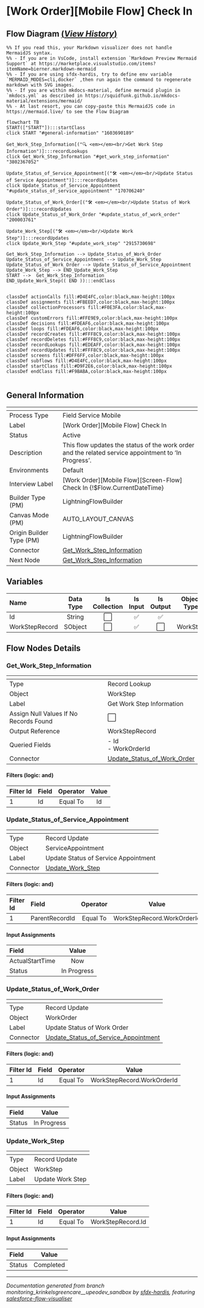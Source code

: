 # [Work Order][Mobile Flow] Check In

## Flow Diagram [(_View History_)](Work_Order_Mobile_Flow_Check_In-history.md)

```mermaid
%% If you read this, your Markdown visualizer does not handle MermaidJS syntax.
%% - If you are in VsCode, install extension `Markdown Preview Mermaid Support` at https://marketplace.visualstudio.com/items?itemName=bierner.markdown-mermaid
%% - If you are using sfdx-hardis, try to define env variable `MERMAID_MODES=cli,docker` ,then run again the command to regenerate markdown with SVG images.
%% - If you are within mkdocs-material, define mermaid plugin in `mkdocs.yml` as described in https://squidfunk.github.io/mkdocs-material/extensions/mermaid/
%% - At last resort, you can copy-paste this MermaidJS code in https://mermaid.live/ to see the Flow Diagram

flowchart TB
START(["START"]):::startClass
click START "#general-information" "1603690189"

Get_Work_Step_Information[("🔍 <em></em><br/>Get Work Step Information")]:::recordLookups
click Get_Work_Step_Information "#get_work_step_information" "3802367052"

Update_Status_of_Service_Appointment[("🛠️ <em></em><br/>Update Status of Service Appointment")]:::recordUpdates
click Update_Status_of_Service_Appointment "#update_status_of_service_appointment" "170706240"

Update_Status_of_Work_Order[("🛠️ <em></em><br/>Update Status of Work Order")]:::recordUpdates
click Update_Status_of_Work_Order "#update_status_of_work_order" "200003761"

Update_Work_Step[("🛠️ <em></em><br/>Update Work Step")]:::recordUpdates
click Update_Work_Step "#update_work_step" "2915730698"

Get_Work_Step_Information --> Update_Status_of_Work_Order
Update_Status_of_Service_Appointment --> Update_Work_Step
Update_Status_of_Work_Order --> Update_Status_of_Service_Appointment
Update_Work_Step --> END_Update_Work_Step
START -->  Get_Work_Step_Information
END_Update_Work_Step(( END )):::endClass


classDef actionCalls fill:#D4E4FC,color:black,max-height:100px
classDef assignments fill:#FBEED7,color:black,max-height:100px
classDef collectionProcessors fill:#F0E3FA,color:black,max-height:100px
classDef customErrors fill:#FFE9E9,color:black,max-height:100px
classDef decisions fill:#FDEAF6,color:black,max-height:100px
classDef loops fill:#FDEAF6,color:black,max-height:100px
classDef recordCreates fill:#FFF8C9,color:black,max-height:100px
classDef recordDeletes fill:#FFF8C9,color:black,max-height:100px
classDef recordLookups fill:#EDEAFF,color:black,max-height:100px
classDef recordUpdates fill:#FFF8C9,color:black,max-height:100px
classDef screens fill:#DFF6FF,color:black,max-height:100px
classDef subflows fill:#D4E4FC,color:black,max-height:100px
classDef startClass fill:#D9F2E6,color:black,max-height:100px
classDef endClass fill:#F9BABA,color:black,max-height:100px


```

## General Information

|<!-- -->|<!-- -->|
|:---|:---|
|Process Type| Field Service Mobile|
|Label|[Work Order][Mobile Flow] Check In|
|Status|Active|
|Description|This flow updates the status of the work order and the related service appointment to ‘In Progress’.|
|Environments|Default|
|Interview Label|[Work Order][Mobile Flow][Screen-Flow] Check In {!$Flow.CurrentDateTime}|
| Builder Type (PM)|LightningFlowBuilder|
| Canvas Mode (PM)|AUTO_LAYOUT_CANVAS|
| Origin Builder Type (PM)|LightningFlowBuilder|
|Connector|[Get_Work_Step_Information](#get_work_step_information)|
|Next Node|[Get_Work_Step_Information](#get_work_step_information)|


## Variables

|Name|Data Type|Is Collection|Is Input|Is Output|Object Type|
|:-- |:--:|:--:|:--:|:--:|:--: |
|Id|String|⬜|✅|✅|<!-- -->|
|WorkStepRecord|SObject|⬜|✅|⬜|WorkStep|


## Flow Nodes Details

### Get_Work_Step_Information

|<!-- -->|<!-- -->|
|:---|:---|
|Type|Record Lookup|
|Object|WorkStep|
|Label|Get Work Step Information|
|Assign Null Values If No Records Found|⬜|
|Output Reference|WorkStepRecord|
|Queried Fields|- Id<br/>- WorkOrderId<br/>|
|Connector|[Update_Status_of_Work_Order](#update_status_of_work_order)|


#### Filters (logic: **and**)

|Filter Id|Field|Operator|Value|
|:-- |:-- |:--:|:--: |
|1|Id| Equal To|Id|




### Update_Status_of_Service_Appointment

|<!-- -->|<!-- -->|
|:---|:---|
|Type|Record Update|
|Object|ServiceAppointment|
|Label|Update Status of Service Appointment|
|Connector|[Update_Work_Step](#update_work_step)|


#### Filters (logic: **and**)

|Filter Id|Field|Operator|Value|
|:-- |:-- |:--:|:--: |
|1|ParentRecordId| Equal To|WorkStepRecord.WorkOrderId|




#### Input Assignments

|Field|Value|
|:-- |:--: |
|ActualStartTime|Now|
|Status|In Progress|




### Update_Status_of_Work_Order

|<!-- -->|<!-- -->|
|:---|:---|
|Type|Record Update|
|Object|WorkOrder|
|Label|Update Status of Work Order|
|Connector|[Update_Status_of_Service_Appointment](#update_status_of_service_appointment)|


#### Filters (logic: **and**)

|Filter Id|Field|Operator|Value|
|:-- |:-- |:--:|:--: |
|1|Id| Equal To|WorkStepRecord.WorkOrderId|




#### Input Assignments

|Field|Value|
|:-- |:--: |
|Status|In Progress|




### Update_Work_Step

|<!-- -->|<!-- -->|
|:---|:---|
|Type|Record Update|
|Object|WorkStep|
|Label|Update Work Step|


#### Filters (logic: **and**)

|Filter Id|Field|Operator|Value|
|:-- |:-- |:--:|:--: |
|1|Id| Equal To|WorkStepRecord.Id|




#### Input Assignments

|Field|Value|
|:-- |:--: |
|Status|Completed|








___

_Documentation generated from branch monitoring_krinkelsgreencare__upeodev_sandbox by [sfdx-hardis](https://sfdx-hardis.cloudity.com), featuring [salesforce-flow-visualiser](https://github.com/toddhalfpenny/salesforce-flow-visualiser)_